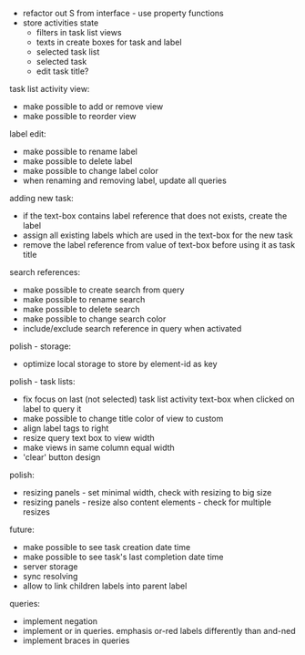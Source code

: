 - refactor out S from interface - use property functions
- store activities state 
  - filters in task list views
  - texts in create boxes for task and label
  - selected task list
  - selected task
  - edit task title?


task list activity view:
- make possible to add or remove view
- make possible to reorder view

label edit:
- make possible to rename label
- make possible to delete label
- make possible to change label color
- when renaming and removing label, update all queries

adding new task:
- if the text-box contains label reference that does not exists, create the label
- assign all existing labels which are used in the text-box for the new task
- remove the label reference from value of text-box before using it as task title

search references:
- make possible to create search from query
- make possible to rename search
- make possible to delete search
- make possible to change search color
- include/exclude search reference in query when activated

polish - storage:
- optimize local storage to store by element-id as key

polish - task lists:
- fix focus on last (not selected) task list activity text-box when clicked on label to query it
- make possible to change title color of view to custom
- align label tags to right
- resize query text box to view width
- make views in same column equal width
- 'clear' button design

polish:
- resizing panels - set minimal width, check with resizing to big size
- resizing panels - resize also content elements - check for multiple resizes

future:
- make possible to see task creation date time
- make possible to see task's last completion date time
- server storage
- sync resolving 
- allow to link children labels into parent label

queries:
- implement negation
- implement or in queries. emphasis or-red labels differently than and-ned
- implement braces in queries
